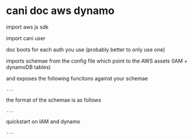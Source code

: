cani doc aws dynamo
===

import aws js sdk

import cani user

doc boots for each auth you use (probably better to only use one)

imports schemae from the config file which point to the AWS assets (IAM + dynamoDB tables)

and exposes the following funcitons against your schemae

    ...

the format of the schemae is as follows

    ...

quickstart on IAM and dynamo

    ...